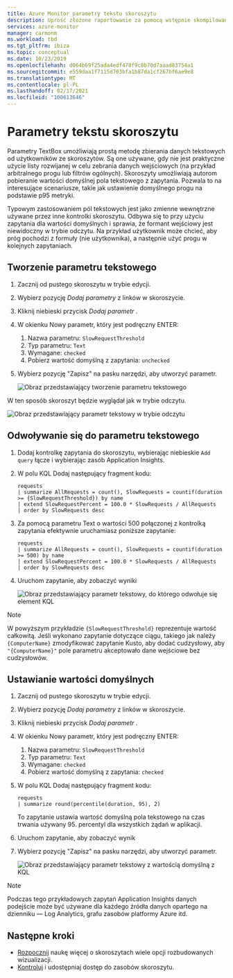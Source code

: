 ```yaml
---
title: Azure Monitor parametry tekstu skoroszytu
description: Uprość złożone raportowanie za pomocą wstępnie skompilowanych i niestandardowych skoroszytów z parametrami. Dowiedz się więcej na temat parametrów tekstu skoroszytu.
services: azure-monitor
manager: carmonm
ms.workload: tbd
ms.tgt_pltfrm: ibiza
ms.topic: conceptual
ms.date: 10/23/2019
ms.openlocfilehash: d064b69f25ada4edf478f9c8b70d7aaad83754a1
ms.sourcegitcommit: e559daa1f7115d703bfa1b87da1cf267bf6ae9e8
ms.translationtype: MT
ms.contentlocale: pl-PL
ms.lasthandoff: 02/17/2021
ms.locfileid: "100613646"
---
```

# <a name="workbook-text-parameters"></a>Parametry tekstu skoroszytu

Parametry TextBox umożliwiają prostą metodę zbierania danych tekstowych od użytkowników ze skoroszytów. Są one używane, gdy nie jest praktyczne użycie listy rozwijanej w celu zebrania danych wejściowych (na przykład arbitralnego progu lub filtrów ogólnych). Skoroszyty umożliwiają autorom pobieranie wartości domyślnej pola tekstowego z zapytania. Pozwala to na interesujące scenariusze, takie jak ustawienie domyślnego progu na podstawie p95 metryki.

Typowym zastosowaniem pól tekstowych jest jako zmienne wewnętrzne używane przez inne kontrolki skoroszytu. Odbywa się to przy użyciu zapytania dla wartości domyślnych i sprawia, że formant wejściowy jest niewidoczny w trybie odczytu. Na przykład użytkownik może chcieć, aby próg pochodzi z formuły (nie użytkownika), a następnie użyć progu w kolejnych zapytaniach.

## <a name="creating-a-text-parameter"></a>Tworzenie parametru tekstowego
1. Zacznij od pustego skoroszytu w trybie edycji.
2. Wybierz pozycję _Dodaj parametry_ z linków w skoroszycie.
3. Kliknij niebieski przycisk _Dodaj parametr_ .
4. W okienku Nowy parametr, który jest podręczny ENTER:
    1. Nazwa parametru: `SlowRequestThreshold`
    2. Typ parametru: `Text`
    3. Wymagane: `checked`
    4. Pobierz wartość domyślną z zapytania: `unchecked`
5. Wybierz pozycję "Zapisz" na pasku narzędzi, aby utworzyć parametr.

    ![Obraz przedstawiający tworzenie parametru tekstowego](./media/workbooks-text/text-create.png)

W ten sposób skoroszyt będzie wyglądał jak w trybie odczytu.

![Obraz przedstawiający parametr tekstowy w trybie odczytu](./media/workbooks-text/text-readmode.png)

## <a name="referencing-a-text-parameter"></a>Odwoływanie się do parametru tekstowego
1. Dodaj kontrolkę zapytania do skoroszytu, wybierając niebieskie `Add query` łącze i wybierając zasób Application Insights.
2. W polu KQL Dodaj następujący fragment kodu:
    ```kusto
    requests
    | summarize AllRequests = count(), SlowRequests = countif(duration >= {SlowRequestThreshold}) by name
    | extend SlowRequestPercent = 100.0 * SlowRequests / AllRequests
    | order by SlowRequests desc
    ```
3. Za pomocą parametru Text o wartości 500 połączonej z kontrolką zapytania efektywnie uruchamiasz poniższe zapytanie:
    ```kusto
    requests
    | summarize AllRequests = count(), SlowRequests = countif(duration >= 500) by name
    | extend SlowRequestPercent = 100.0 * SlowRequests / AllRequests
    | order by SlowRequests desc
    ```
4. Uruchom zapytanie, aby zobaczyć wyniki

    ![Obraz przedstawiający parametr tekstowy, do którego odwołuje się element KQL](./media/workbooks-text/text-reference.png)

> [!NOTE]
> W powyższym przykładzie `{SlowRequestThreshold}` reprezentuje wartość całkowitą. Jeśli wykonano zapytanie dotyczące ciągu, takiego jak należy `{ComputerName}` zmodyfikować zapytanie Kusto, aby dodać cudzysłowy, aby `"{ComputerName}"` pole parametru akceptowało dane wejściowe bez cudzysłowów.

## <a name="setting-default-values"></a>Ustawianie wartości domyślnych
1. Zacznij od pustego skoroszytu w trybie edycji.
2. Wybierz pozycję _Dodaj parametry_ z linków w skoroszycie.
3. Kliknij niebieski przycisk _Dodaj parametr_ .
4. W okienku Nowy parametr, który jest podręczny ENTER:
    1. Nazwa parametru: `SlowRequestThreshold`
    2. Typ parametru: `Text`
    3. Wymagane: `checked`
    4. Pobierz wartość domyślną z zapytania: `checked`
5. W polu KQL Dodaj następujący fragment kodu:
    ```kusto
    requests
    | summarize round(percentile(duration, 95), 2)
    ```
    To zapytanie ustawia wartość domyślną pola tekstowego na czas trwania używany 95. percentyl dla wszystkich żądań w aplikacji.
6. Uruchom zapytanie, aby zobaczyć wynik
7. Wybierz pozycję "Zapisz" na pasku narzędzi, aby utworzyć parametr.

    ![Obraz przedstawiający parametr tekstowy z wartością domyślną z KQL](./media/workbooks-text/text-default-value.png)

> [!NOTE]
> Podczas tego przykładowych zapytań Application Insights danych podejście może być używane dla każdego źródła danych opartego na dzienniku — Log Analytics, grafu zasobów platformy Azure itd.

## <a name="next-steps"></a>Następne kroki

* [Rozpocznij](../platform/workbooks-overview.md#visualizations) naukę więcej o skoroszytach wiele opcji rozbudowanych wizualizacji.
* [Kontroluj](../platform/workbooks-access-control.md) i udostępniaj dostęp do zasobów skoroszytu.